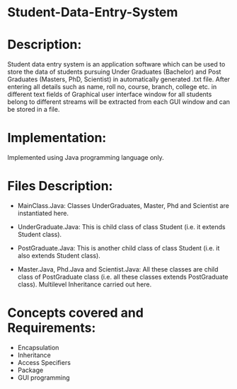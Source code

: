 # Student-Data-Entry-System

# Description:
Student data entry system is an application software which can be used to store the data of students pursuing Under Graduates (Bachelor) and Post Graduates (Masters, PhD, Scientist) in automatically generated .txt file. After entering all details such as name, roll no, course, branch, college etc. in different text fields of Graphical user interface window for all students belong to different streams will be extracted from each GUI window and can be stored in a file.

# Implementation:
Implemented using Java programming language only.

# Files Description:
- MainClass.Java:
  Classes UnderGraduates, Master, Phd and Scientist are instantiated here.

- UnderGraduate.Java:
  This is child class of class Student (i.e. it extends Student class).

- PostGraduate.Java:
  This is another child class of class Student (i.e. it also extends Student class).
  
- Master.Java, Phd.Java and Scientist.Java:
  All these classes are child class of PostGraduate class (i.e. all these classes extends PostGraduate class).
  Multilevel Inheritance carried out here.

# Concepts covered and Requirements:
- Encapsulation
- Inheritance
- Access Specifiers
- Package
- GUI programming
